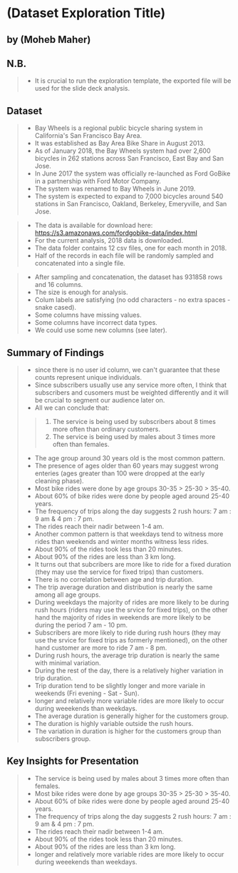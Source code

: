 # (Dataset Exploration Title)
## by (Moheb Maher)

## N.B.

> - It is crucial to run the exploration template, the exported file will be used for the slide deck analysis.

## Dataset

> - Bay Wheels is a regional public bicycle sharing system in California's San Francisco Bay Area.
> - It was established as Bay Area Bike Share in August 2013.
> - As of January 2018, the Bay Wheels system had over 2,600 bicycles in 262 stations across San Francisco, East Bay and San Jose.
> - In June 2017 the system was officially re-launched as Ford GoBike in a partnership with Ford Motor Company.
> - The system was renamed to Bay Wheels in June 2019.
> - The system is expected to expand to 7,000 bicycles around 540 stations in San Francisco, Oakland, Berkeley, Emeryville, and San Jose.

> - The data is available for download here: https://s3.amazonaws.com/fordgobike-data/index.html
> - For the current analysis, 2018 data is downloaded.
> - The data folder contains 12 csv files, one for each month in 2018.
> - Half of the records in each file will be randomly sampled and concatenated into a single file.

> - After sampling and concatenation, the dataset has 931858 rows and 16 columns.
> - The size is enough for analysis.
> - Colum labels are satisfying (no odd characters - no extra spaces - snake cased).
> - Some columns have missing values.
> - Some columns have incorrect data types.
> - We could use some new columns (see later).


## Summary of Findings

> - since there is no user id column, we can't guarantee that these counts represent unique individuals.
> - Since subscribers usually use any service more often, I think that subscribers and cusomers must be weighted differently and it will be crucial to segment our audience later on.
> - All we can conclude that:
>> 1. The service is being used by subscribers about 8 times more often than ordinary customers.
>> 2. The service is being used by males about 3 times more often than females.
> - The age group around 30 years old is the most common pattern.
> - The presence of ages older than 60 years may suggest wrong enteries (ages greater than 100 were dropped at the early cleaning phase).
> - Most bike rides were done by age groups 30-35 > 25-30 > 35-40.
> - About 60% of bike rides were done by people aged around 25-40 years.
> - The frequency of trips along the day suggests  2 rush hours: 7 am : 9 am & 4 pm : 7 pm.
> - The rides reach their nadir between 1-4 am.
> - Another common pattern is that weekdays tend to witness more rides than weekends and winter months witness less rides.
> - About 90% of the rides took less than 20 minutes.
> - About 90% of the rides are less than 3 km long.
> - It turns out that subcribers are more like to ride for a fixed duration (they may use the service for fixed trips) than customers.
> - There is no correlation between age and trip duration.
> - The trip average duration and distribution is nearly the same among all age groups.
> - During weekdays the majority of rides are more likely to be during rush hours (riders may use the srvice for fixed trips), on the other hand the majority of rides in weekends are more likely to be during the period 7 am - 10 pm.
> - Subscribers are more likely to ride during rush hours (they may use the srvice for fixed trips as formerly mentioned), on the other hand customer are more to ride 7 am - 8 pm.
> - During rush hours, the average trip duration is nearly the same with minimal variation.
> - During the rest of the day, there is a relatively higher variation in trip duration.
> - Trip duration tend to be slightly longer and more variale in weekends (Fri evening - Sat - Sun).
> - longer and relatively more variable rides are more likely to occur during weeekends than weekdays.
> - The average duration is generally higher for the customers group.
> - The duration is highly variable outside the rush hours.
> - The variation in duration is higher for the customers group than subscribers group.


## Key Insights for Presentation
> - The service is being used by males about 3 times more often than females.
> - Most bike rides were done by age groups 30-35 > 25-30 > 35-40.
> - About 60% of bike rides were done by people aged around 25-40 years.
> - The frequency of trips along the day suggests  2 rush hours: 7 am : 9 am & 4 pm : 7 pm.
> - The rides reach their nadir between 1-4 am.
> - About 90% of the rides took less than 20 minutes.
> - About 90% of the rides are less than 3 km long.
> - longer and relatively more variable rides are more likely to occur during weeekends than weekdays.